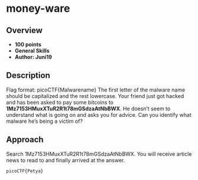 # money-ware

## Overview
- **100 points**
- **General Skills**
- **Author: Juni19**

## Description
Flag format: picoCTF{Malwarename} The first letter of the malware name should be capitalized and the rest lowercase. Your friend just got hacked and has been asked to pay some bitcoins to **1Mz7153HMuxXTuR2R1t78mGSdzaAtNbBWX**. He doesn’t seem to understand what is going on and asks you for advice. Can you identify what malware he’s being a victim of?

## Approach
Search 1Mz7153HMuxXTuR2R1t78mGSdzaAtNbBWX. You will receive article news to read to and finally arrived at the answer.
```
picoCTF{Petya}
```
